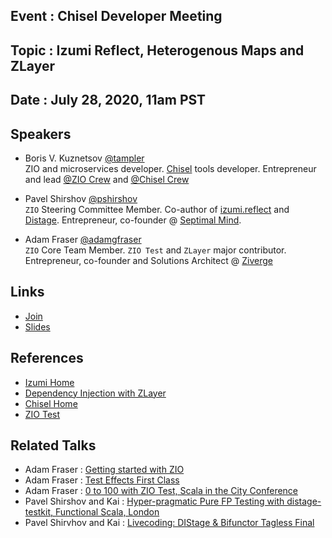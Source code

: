 ## Event : Chisel Developer Meeting

## Topic : Izumi Reflect, Heterogenous Maps and ZLayer

## Date : July 28, 2020, 11am PST

## Speakers 
* Boris V. Kuznetsov [@tampler]() <br>
ZIO and microservices developer. [Chisel](https://www.chisel-lang.org/) tools developer. Entrepreneur and lead [@ZIO Crew](https://github.com/zio-crew/) and [@Chisel Crew](https://github.com/chisel-crew/)

* Pavel Shirshov [@pshirshov](https://github.com/pshirshov) <br>
`ZIO` Steering Committee Member. Co-author of [izumi.reflect](https://github.com/zio/izumi-reflect) and [Distage](https://izumi.7mind.io/distage/index.html). Entrepreneur, co-founder @ [Septimal Mind](https://izumi.7mind.io/).  

* Adam Fraser [@adamgfraser](https://github.com/adamgfraser/) <br>
`ZIO` Core Team Member. `ZIO Test` and `ZLayer` major contributor. Entrepreneur, co-founder and Solutions Architect @ [Ziverge](https://ziverge.com/about/)

## Links

* [Join](https://sifive.zoom.us/j/928945582)
* [Slides](https://slides.com/ourcrew/reflection)

## References
* [Izumi Home](https://izumi.7mind.io/)
* [Dependency Injection with ZLayer](https://github.com/adamgfraser/solving-the-dependency-injection-problem-with-zio/blob/master/solving-the-dependency-injection-problem-with-zio.pdf)
* [Chisel Home](https://www.chisel-lang.org/)
* [ZIO Test](https://zio.dev/docs/usecases/usecases_testing)

## Related Talks
* Adam Fraser : [Getting started with ZIO](https://www.youtube.com/watch?v=6A1SA5Be9qw)
* Adam Fraser : [Test Effects First Class](https://www.youtube.com/watch?v=SctHB29cLXk)
* Adam Fraser : [0 to 100 with ZIO Test, Scala in the City Conference](https://www.youtube.com/watch?v=qDFfVinjDPQ)
* Pavel Shirshov and Kai : [Hyper-pragmatic Pure FP Testing with distage-testkit, Functional Scala, London](https://www.youtube.com/watch?v=CzpvjkUukAs)
* Pavel Shirvhov and Kai : [Livecoding: DIStage & Bifunctor Tagless Final](https://www.youtube.com/watch?v=C0srg5T0E4o&t=4971)